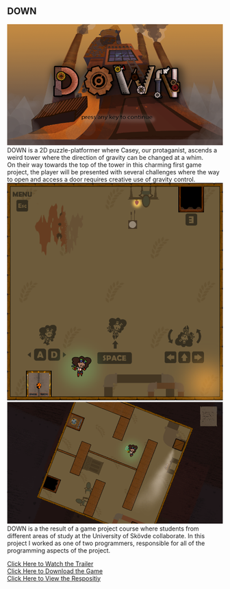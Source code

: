 ## DOWN
<img src="images/DOWN_1.png?raw=true"/>
DOWN is a 2D puzzle-platformer where Casey, our protaganist, ascends a weird tower where the direction of gravity can be changed at a whim.<br>
On their way towards the top of the tower in this charming first game project, the player will be presented with several challenges where the way to open and access a door requires creative use of gravity control.
<br>
<img src="images/DOWN_2.png?raw=true"/>
<img src="images/DOWN_3.png?raw=true"/>
<br>
DOWN is a the result of a game project course where students from different areas of study at the University of Skövde collaborate. In this project I worked as one of two programmers, responsible for all of the programming aspects of the project.

[Click Here to Watch the Trailer](https://drive.google.com/file/d/1zki7kvMJ9mQfKTBASoiMq_2EsmbdPe-I/view?usp=sharing)<br>
[Click Here to Download the Game](https://drive.google.com/file/d/1V7ngUk-L0xeTcyrCg0qIF14bSrtISk1i/view?usp=sharing)<br>
[Click Here to View the Respositiy](https://github.com/DrakirL/DSU18-Spelprojekt-1)
